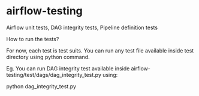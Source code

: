 # airflow-testing
Airflow unit tests, DAG integrity tests, Pipeline definition tests

How to run the tests?

For now, each test is test suits. You can run any test file available inside test directory using python command.

Eg. You can run DAG integrity test available inside airflow-testing/test/dags/dag_integrity_test.py using:

python dag_integrity_test.py

